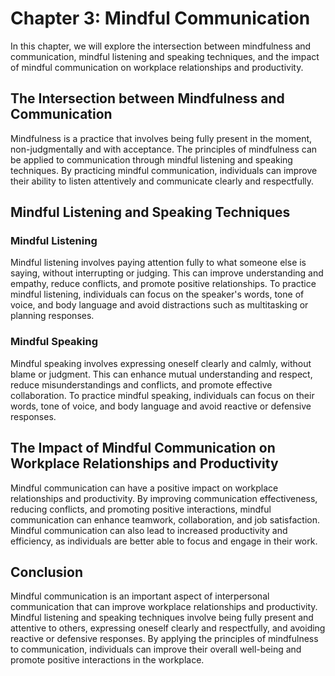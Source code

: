 Chapter 3: Mindful Communication
================================

In this chapter, we will explore the intersection between mindfulness and communication, mindful listening and speaking techniques, and the impact of mindful communication on workplace relationships and productivity.

The Intersection between Mindfulness and Communication
------------------------------------------------------

Mindfulness is a practice that involves being fully present in the moment, non-judgmentally and with acceptance. The principles of mindfulness can be applied to communication through mindful listening and speaking techniques. By practicing mindful communication, individuals can improve their ability to listen attentively and communicate clearly and respectfully.

Mindful Listening and Speaking Techniques
-----------------------------------------

### Mindful Listening

Mindful listening involves paying attention fully to what someone else is saying, without interrupting or judging. This can improve understanding and empathy, reduce conflicts, and promote positive relationships. To practice mindful listening, individuals can focus on the speaker's words, tone of voice, and body language and avoid distractions such as multitasking or planning responses.

### Mindful Speaking

Mindful speaking involves expressing oneself clearly and calmly, without blame or judgment. This can enhance mutual understanding and respect, reduce misunderstandings and conflicts, and promote effective collaboration. To practice mindful speaking, individuals can focus on their words, tone of voice, and body language and avoid reactive or defensive responses.

The Impact of Mindful Communication on Workplace Relationships and Productivity
-------------------------------------------------------------------------------

Mindful communication can have a positive impact on workplace relationships and productivity. By improving communication effectiveness, reducing conflicts, and promoting positive interactions, mindful communication can enhance teamwork, collaboration, and job satisfaction. Mindful communication can also lead to increased productivity and efficiency, as individuals are better able to focus and engage in their work.

Conclusion
----------

Mindful communication is an important aspect of interpersonal communication that can improve workplace relationships and productivity. Mindful listening and speaking techniques involve being fully present and attentive to others, expressing oneself clearly and respectfully, and avoiding reactive or defensive responses. By applying the principles of mindfulness to communication, individuals can improve their overall well-being and promote positive interactions in the workplace.
